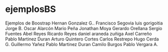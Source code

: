 ﻿# ejemplosBS
Ejemplos de Boostrap
Hernan Gonzalez G..
Francisco Segovia
luis gorigoitia
Jorge B.
Oscar Alarcón
Mario Peña
Jonathan Moya
Gerardo Orellana
Sergio Fuentes
Abel Reyes
Ricardo Reyes
daniel araneda zuñiga
Axel Carreño
Pablo Martinez Duran
Arturo Quintero Cortes
Carlos Restrepo
Hugo Cerda G.
Guillermo Yañez
Pablo Martinez Duran
Camilo Burgos
Pablo Vergara A.

